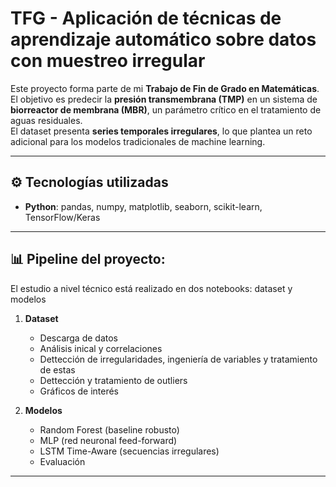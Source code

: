 # TFG - Aplicación de técnicas de aprendizaje automático sobre datos con muestreo irregular

Este proyecto forma parte de mi **Trabajo de Fin de Grado en Matemáticas**.  
El objetivo es predecir la **presión transmembrana (TMP)** en un sistema de **biorreactor de membrana (MBR)**, un parámetro crítico en el tratamiento de aguas residuales.  
El dataset presenta **series temporales irregulares**, lo que plantea un reto adicional para los modelos tradicionales de machine learning.

---

## ⚙️ Tecnologías utilizadas
- **Python**: pandas, numpy, matplotlib, seaborn, scikit-learn, TensorFlow/Keras

---

## 📊 Pipeline del proyecto:
El estudio a nivel técnico está realizado en dos notebooks: dataset y modelos

1. **Dataset**  
   - Descarga de datos  
   - Análisis inical y correlaciones
   - Dettección de irregularidades, ingeniería de variables y tratamiento de estas
   - Dettección y tratamiento de outliers
   - Gráficos de interés

2. **Modelos**  
   - Random Forest (baseline robusto)  
   - MLP (red neuronal feed-forward)  
   - LSTM Time-Aware (secuencias irregulares)
   - Evaluación
---
